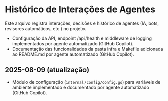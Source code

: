 # Histórico de Interações de Agentes

Este arquivo registra interações, decisões e histórico de agentes (IA, bots, revisores automáticos, etc.) no projeto.

- Configuração da API, endpoint /api/health e middleware de logging implementados por agente automatizado (GitHub Copilot).
- Documentação das funcionalidades da pasta infra e Makefile adicionada ao README.md por agente automatizado (GitHub Copilot).

## 2025-08-09 (atualização)
- Módulo de configuração (`internal/config/config.go`) para variáveis de ambiente implementado e documentado por agente automatizado (GitHub Copilot).
